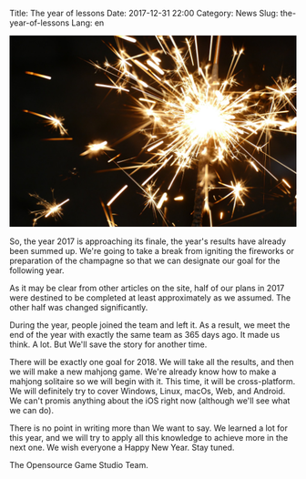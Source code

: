 Title: The year of lessons
Date: 2017-12-31 22:00
Category: News
Slug: the-year-of-lessons
Lang: en

![Sparkler](../../images/2017-12-31-celebration.jpg)

So, the year 2017 is approaching its finale, the year's results have already been summed up. We're going to take a break from igniting the fireworks or preparation of the champagne so that we can designate our goal for the following year.

As it may be clear from other articles on the site, half of our plans in 2017 were destined to be completed at least approximately as we assumed. The other half was changed significantly.

During the year, people joined the team and left it. As a result, we meet the end of the year with exactly the same team as 365 days ago. It made us think.  A lot. But We'll save the story for another time.

There will be exactly one goal for 2018. We will take all the results, and then we will make a new mahjong game. We're already know how to make a mahjong solitaire so we will begin with it. This time, it will be cross-platform.  We will definitely try to cover Windows, Linux, macOs, Web, and Android.  We can't promis anything about the iOS right now (although we'll see what we can do).

There is no point in writing more than We want to say. We learned a lot for this year, and we will try to apply all this knowledge to achieve more in the next one. We wish everyone a Happy New Year. Stay tuned.

The Opensource Game Studio Team.
